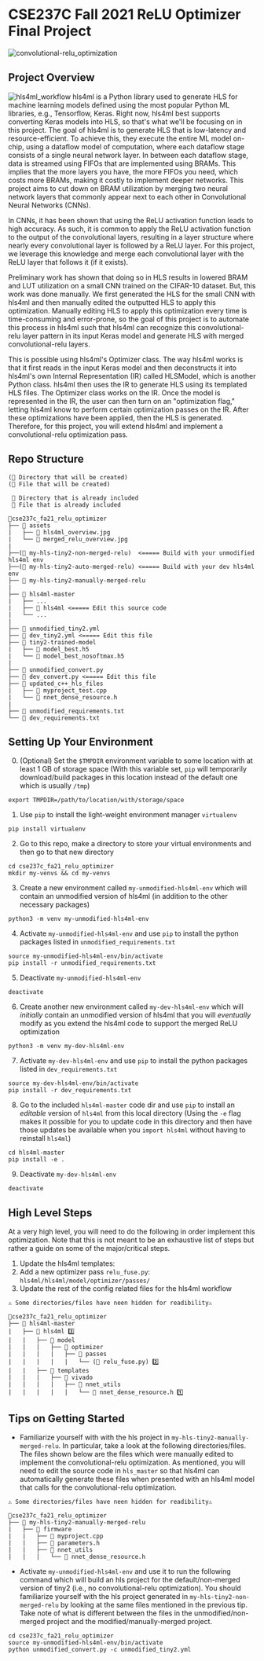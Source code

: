 # CSE237C Fall 2021 ReLU Optimizer Final Project
![convolutional-relu_optimization](/assets/merged_relu_overview.png)
## Project Overview
![hls4ml_workflow](/assets/hls4ml_overview.jpg)
hls4ml is a Python library used to generate HLS for machine learning models defined using the most popular Python ML libraries, e.g., Tensorflow, Keras. Right now, hls4ml best supports converting Keras models into HLS, so that's what we'll be focusing on in this project. The goal of hls4ml is to generate HLS that is low-latency and resource-efficient. To achieve this, they execute the entire ML model on-chip, using a dataflow model of computation, where each dataflow stage consists of a single neural network layer. In between each dataflow stage, data is streamed using FIFOs that are implemented using BRAMs. This implies that the more layers you have, the more FIFOs you need, which costs more BRAMs, making it costly to implement deeper networks. This project aims to cut down on BRAM utilization by merging two neural network layers that commonly appear next to each other in Convolutional Neural Networks (CNNs).

In CNNs, it has been shown that using the ReLU activation function leads to high accuracy. As such, it is common to apply the ReLU activation function to the output of the convolutional layers, resulting in a layer structure where nearly every convolutional layer is followed by a ReLU layer. For this project, we leverage this knowledge and merge each convolutional layer with the ReLU layer that follows it (if it exists). 

Preliminary work has shown that doing so in HLS results in lowered BRAM and LUT utilization on a small CNN trained on the CIFAR-10 dataset. But, this work was done manually. We first generated the HLS for the small CNN with hls4ml and then manually edited the outputted HLS to apply this optimization. Manually editing HLS to apply this optimization every time is time-consuming and error-prone, so the goal of this project is to automate this process in hls4ml such that hls4ml can recognize this convolutional-relu layer pattern in its input Keras model and generate HLS with merged convolutional-relu layers. 

This is possible using hls4ml's Optimizer class. The way hls4ml works is that it first reads in the input Keras model and then deconstructs it into hls4ml's own Internal Representation (IR) called HLSModel, which is another Python class. hls4ml then uses the IR to generate HLS using its templated HLS files. The Optimizer class works on the IR. Once the model is represented in the IR, the user can then turn on an "optimization flag," letting hls4ml know to perform certain optimization passes on the IR. After these optimizations have been applied, then the HLS is generated. Therefore, for this project, you will extend hls4ml and implement a convolutional-relu optimization pass.

## Repo Structure
```
(📂 Directory that will be created)    
(📄 File that will be created)

 📂 Directory that is already included 
 📄 File that is already included

📂cse237c_fa21_relu_optimizer
├── 📂 assets
|   ├── 📄 hls4ml_overview.jpg
|   └── 📄 merged_relu_overview.jpg
|
├──(📂 my-hls-tiny2-non-merged-relu)  <===== Build with your unmodified hls4ml env
├──(📂 my-hls-tiny2-auto-merged-relu) <===== Build with your dev hls4ml env
├── 📂 my-hls-tiny2-manually-merged-relu
|
├── 📂 hls4ml-master
|   ├── ...
|   ├── 📂 hls4ml <===== Edit this source code
|   └── ...
|
├── 📄 unmodified_tiny2.yml
├── 📄 dev_tiny2.yml <===== Edit this file
├── 📂 tiny2-trained-model
|   ├── 📄 model_best.h5
|   └── 📄 model_best_nosoftmax.h5
|
├── 📄 unmodified_convert.py
├── 📄 dev_convert.py <===== Edit this file
├── 📂 updated_c++_hls_files
|   ├── 📄 myproject_test.cpp
|   └── 📄 nnet_dense_resource.h
|
├── 📄 unmodified_requirements.txt
└── 📄 dev_requirements.txt
```

## Setting Up Your Environment
0. (Optional) Set the `$TMPDIR` environment variable to some location with at least 1 GB of storage space (With this variable set, `pip` will temporarily download/build packages in this location instead of the default one which is usually `/tmp`)  
```
export TMPDIR=/path/to/location/with/storage/space
```

1. Use `pip` to install the light-weight environment manager `virtualenv`
```
pip install virtualenv
```

2. Go to this repo, make a directory to store your virtual environments and then go to that new directory
```
cd cse237c_fa21_relu_optimizer
mkdir my-venvs && cd my-venvs
```

3. Create a new environment called `my-unmodified-hls4ml-env` which will contain an unmodified version of hls4ml (in addition to the other necessary packages) 
```
python3 -m venv my-unmodified-hls4ml-env
```

4. Activate `my-unmodified-hls4ml-env` and use `pip` to install the  python packages listed in `unmodified_requirements.txt`
```
source my-unmodified-hls4ml-env/bin/activate
pip install -r unmodified_requirements.txt
```

5. Deactivate `my-unmodified-hls4ml-env`
```
deactivate
```

6. Create another new environment called `my-dev-hls4ml-env` which will *initially* contain an unmodified version of hls4ml that you will *eventually* modify as you extend the hls4ml code to support the merged ReLU optimization
```
python3 -m venv my-dev-hls4ml-env
```

7. Activate `my-dev-hls4ml-env` and use `pip` to install the python packages listed in `dev_requirements.txt`
```
source my-dev-hls4ml-env/bin/activate
pip install -r dev_requirements.txt
```

8. Go to the included `hls4ml-master` code dir and use `pip` to install an *editable* version of `hls4ml` from this local directory (Using the `-e` flag makes it possible for you to update code in this directory and then have those updates be available when you `import hls4ml` without having to reinstall `hls4ml`)
```
cd hls4ml-master
pip install -e .
```

9. Deactivate `my-dev-hls4ml-env`
```
deactivate
```

## High Level Steps
At a very high level, you will need to do the following in order implement this optimization. Note that this is not meant to be an exhaustive list of steps but rather a guide on some of the major/critical steps.
1. Update the hls4ml templates:
2. Add a new optimizer pass `relu_fuse.py`: `hls4ml/hls4ml/model/optimizer/passes/`
3. Update the rest of the config related files for the hls4ml workflow
```
⚠️ Some directories/files have neen hidden for readibility⚠️

📂cse237c_fa21_relu_optimizer
├── 📂 hls4ml-master
|   ├── 📂 hls4ml 3️⃣
|   |   ├── 📂 model
|   |   |   ├── 📂 optimizer
|   |   |   |   ├── 📂 passes
|   |   |   |   |   └── (📄 relu_fuse.py) 2️⃣
|   |   ├── 📂 templates
|   |   |   ├── 📂 vivado
|   |   |   |   ├── 📂 nnet_utils
|   |   |   |   |   └── 📄 nnet_dense_resource.h 1️⃣
```

## Tips on Getting Started

* Familiarize yourself with with the hls project in `my-hls-tiny2-manually-merged-relu`. In particular, take a look at the following directories/files. The files shown below are the files which were manually edited to implement the convolutional-relu optimization. As mentioned, you will need to edit the source code in `hls_master` so that hls4ml can automatically generate these files when presented with an hls4ml model that calls for the convolutional-relu optimization.
```
⚠️ Some directories/files have neen hidden for readibility⚠️

📂cse237c_fa21_relu_optimizer
├── 📂 my-hls-tiny2-manually-merged-relu
|   ├── 📂 firmware
|   |   ├── 📄 myproject.cpp
|   |   ├── 📄 parameters.h
|   |   ├── 📂 nnet_utils
|   |   |   └── 📄 nnet_dense_resource.h
``` 

* Activate `my-unmodified-hls4ml-env` and use it to run the following command which will build an hls project for the default/non-merged version of tiny2 (i.e., no convolutional-relu optimization). You should familiarize yourself with the hls project generated in `my-hls-tiny2-non-merged-relu` by looking at the same files mentioned in the previous tip. Take note of what is different between the files in the unmodified/non-merged project and the modified/manually-merged project. 
```
cd cse237c_fa21_relu_optimizer
source my-unmodified-hls4ml-env/bin/activate
python unmodified_convert.py -c unmodified_tiny2.yml
```
